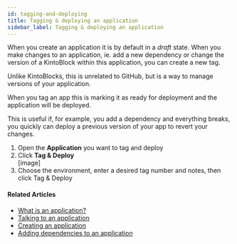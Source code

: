 ```yaml
---
id: tagging-and-deploying
title: Tagging & deploying an application
sidebar_label: Tagging & deploying an application
---
```


When you create an application it is by default in a _draft_ state. When you make changes to an application, ie. add a new dependency or change the version of a KintoBlock within this application, you can create a new tag.  

Unlike KintoBlocks, this is unrelated to GitHub, but is a way to manage versions of your application.

When you tag an app this is marking it as ready for deployment and the application will be deployed.

This is useful if, for example, you add a dependency and everything breaks, you quickly can deploy a previous version of your app to revert your changes.

1. Open the **Application** you want to tag and deploy
2. Click **Tag & Deploy**  
[image]
3. Choose the environment, enter a desired tag number and notes, then click Tag & Deploy

#### Related Articles

* [What is an application?](what-is-an-application.md)
* [Talking to an application](talking-to-applications.md)
* [Creating an application](creating-an-application.md)
* [Adding dependencies to an application](adding-a-dependency.md)
